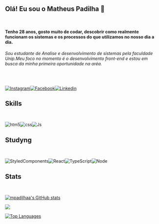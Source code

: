 ## Olá! Eu sou o Matheus Padilha 👋

<br/>

#### Tenho 28 anos, gosto muito de codar, descobrir como realmente funcionam os sistemas e os processos do que utilizamos no nosso dia a dia. 

###### Sou estudante de Analise e desenvolvimento de sistemas pela faculdade Unip.Meu foco no momento é o desenvolvimento front-end e estou em busca da minha primeira oportunidade na aréa.
<br/>


[![Instagram](https://img.shields.io/badge/Instagram-E4405F?style=for-the-badge&logo=instagram&logoColor=white)](https://www.instagram.com/mpadillhaa/)[![Facebook](https://img.shields.io/badge/Facebook-1877F2?style=for-the-badge&logo=facebook&logoColor=white)](https://www.facebook.com/profile.php?id=100007733476619)[![Linkedin](https://img.shields.io/badge/LinkedIn-0077B5?style=for-the-badge&logo=linkedin&logoColor=white)](https://www.linkedin.com/in/matheus-padilha-07a098273/)


## Skills
<br/>

![htm5](https://img.shields.io/badge/HTML5-E34F26?style=for-the-badge&logo=html5&logoColor=white)![css](https://img.shields.io/badge/CSS3-1572B6?style=for-the-badge&logo=css3&logoColor=white)![Js](https://img.shields.io/badge/JavaScript-F7DF1E?style=for-the-badge&logo=javascript&logoColor=black)

## Studyng
<br/>

![StyledComponents](https://img.shields.io/badge/styled--components-DB7093?style=for-the-badge&logo=styled-components&logoColor=white)![React](https://img.shields.io/badge/React-20232A?style=for-the-badge&logo=react&logoColor=61DAFB)![TypeScript](https://img.shields.io/badge/TypeScript-007ACC?style=for-the-badge&logo=typescript&logoColor=white)![Node](https://img.shields.io/badge/Node.js-43853D?style=for-the-badge&logo=node.js&logoColor=white)

## Stats
<br/>

<a href="http://www.github.com/mpadilhaa"><img src="https://github-readme-stats-peguimasid.vercel.app/api?username=mpadilhaa&show_icons=true&hide=&count_private=true&title_color=3382ed&text_color=ffffff&icon_color=3382ed&bg_color=171717&hide_border=true&show_icons=true" alt="mpadilhaa's GitHub stats" /></a>

<a href="http://www.github.com/mpadilhaa"><img src="https://github-readme-streak-stats.herokuapp.com/?user=mpadilhaa&stroke=ffffff&background=171717&ring=3382ed&fire=3382ed&currStreakNum=ffffff&currStreakLabel=3382ed&sideNums=ffffff&sideLabels=ffffff&dates=ffffff&hide_border=true" /></a>


<a href="https://github.com/mpadilhaa" align="left"><img src="https://github-readme-stats-peguimasid.vercel.app/api/top-langs/?username=mpadilhaa&layout=compact&title_color=3382ed&objective-c,html&text_color=ffffff&icon_color=3382ed&bg_color=171717&hide_border=true&locale=en&custom_title=Top%20%Languages" alt="Top Languages" /></a>
